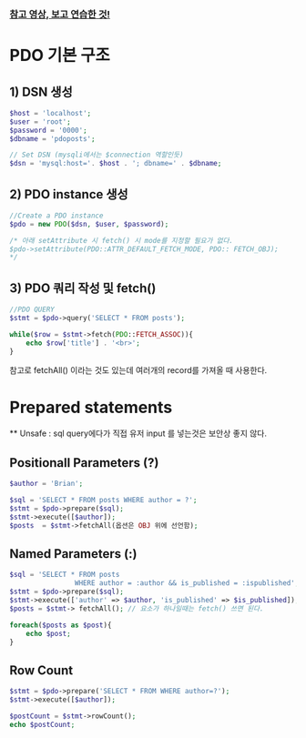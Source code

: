 ### [참고  영상, 보고 연습한 것!](https://www.youtube.com/watch?v=kEW6f7Pilc4&t=1s)

# PDO 기본 구조

## 1) DSN 생성

```php
$host = 'localhost';
$user = 'root';
$password = '0000';
$dbname = 'pdoposts';

// Set DSN (mysqli에서는 $connection 역할인듯)
$dsn = 'mysql:host='. $host . '; dbname=' . $dbname;
```

## 2) PDO instance 생성

```php
//Create a PDO instance
$pdo = new PDO($dsn, $user, $password);

/* 아래 setAttribute 시 fetch() 시 mode를 지정할 필요가 없다.
$pdo->setAttribute(PDO::ATTR_DEFAULT_FETCH_MODE, PDO:: FETCH_OBJ);
*/

```

## 3) PDO 쿼리 작성 및 fetch()

```php
//PDO QUERY
$stmt = $pdo->query('SELECT * FROM posts');

while($row = $stmt->fetch(PDO::FETCH_ASSOC)){
	echo $row['title'] . '<br>';
}
```

 참고로 fetchAll() 이라는 것도 있는데 여러개의 record를 가져올 때 사용한다.

# Prepared statements

** Unsafe : sql query에다가 직접 유저 input 를 넣는것은 보안상 좋지 않다.

## Positionall Parameters (?)

```php
$author = 'Brian';

$sql = 'SELECT * FROM posts WHERE author = ?';
$stmt = $pdo->prepare($sql); 
$stmt->execute([$author]);
$posts  = $stmt->fetchAll(옵션은 OBJ 위에 선언함);
```

## Named Parameters (:)

```php
$sql = 'SELECT * FROM posts 
				WHERE author = :author && is_published = :ispublished';
$stmt = $pdo->prepare($sql);
$stmt->execute(['author' => $author, 'is_published' => $is_published]);
$posts = $stmt-> fetchAll(); // 요소가 하나일때는 fetch() 쓰면 된다.

foreach($posts as $post){
	echo $post;
}
```

## Row Count

```php
$stmt = $pdo->prepare('SELECT * FROM WHERE author=?');
$stmt->execute([$author]);

$postCount = $stmt->rowCount();
echo $postCount;
```
